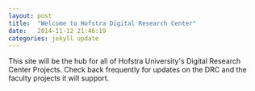 ```yaml
---
layout: post
title:  "Welcome to Hofstra Digital Research Center"
date:   2014-11-12 21:46:19
categories: jekyll update
---
```


This site will be the hub for all of Hofstra University's Digital Research Center Projects. Check back frequently for updates on the DRC and the faculty projects it will support.